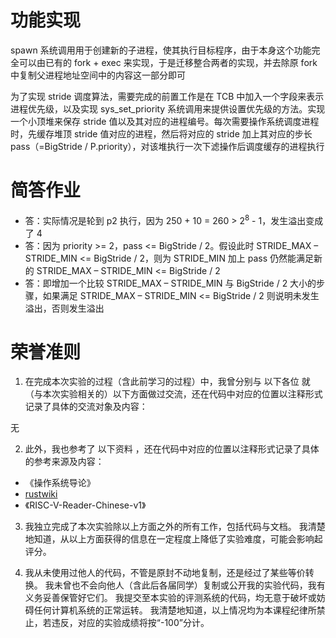 # 功能实现
spawn 系统调用用于创建新的子进程，使其执行目标程序，由于本身这个功能完全可以由已有的 fork + exec 来实现，于是迁移整合两者的实现，并去除原 fork 中复制父进程地址空间中的内容这一部分即可

为了实现 stride 调度算法，需要完成的前置工作是在 TCB 中加入一个字段来表示进程优先级，以及实现 sys_set_priority 系统调用来提供设置优先级的方法。实现一个小顶堆来保存 stride 值以及其对应的进程编号。每次需要操作系统调度进程时，先缓存堆顶 stride 值对应的进程，然后将对应的 stride 加上其对应的步长 pass（=BigStride / P.priority），对该堆执行一次下滤操作后调度缓存的进程执行

# 简答作业
- 答：实际情况是轮到 p2 执行，因为 250 + 10 = 260 > $2^8$ - 1，发生溢出变成了 4
- 答：因为 priority >= 2，pass <= BigStride / 2。假设此时 STRIDE_MAX – STRIDE_MIN <= BigStride / 2，则为 STRIDE_MIN 加上 pass 仍然能满足新的 STRIDE_MAX – STRIDE_MIN <= BigStride / 2
- 答：即增加一个比较 STRIDE_MAX – STRIDE_MIN 与 BigStride / 2 大小的步骤，如果满足 STRIDE_MAX – STRIDE_MIN <= BigStride / 2 则说明未发生溢出，否则发生溢出

# 荣誉准则
1. 在完成本次实验的过程（含此前学习的过程）中，我曾分别与 以下各位 就（与本次实验相关的）以下方面做过交流，还在代码中对应的位置以注释形式记录了具体的交流对象及内容：

无

2. 此外，我也参考了 以下资料 ，还在代码中对应的位置以注释形式记录了具体的参考来源及内容：

- 《操作系统导论》
- [rustwiki](https://rustwiki.org/docs/)
- 《RISC-V-Reader-Chinese-v1》

3. 我独立完成了本次实验除以上方面之外的所有工作，包括代码与文档。 我清楚地知道，从以上方面获得的信息在一定程度上降低了实验难度，可能会影响起评分。

4. 我从未使用过他人的代码，不管是原封不动地复制，还是经过了某些等价转换。 我未曾也不会向他人（含此后各届同学）复制或公开我的实验代码，我有义务妥善保管好它们。 我提交至本实验的评测系统的代码，均无意于破坏或妨碍任何计算机系统的正常运转。 我清楚地知道，以上情况均为本课程纪律所禁止，若违反，对应的实验成绩将按“-100”分计。